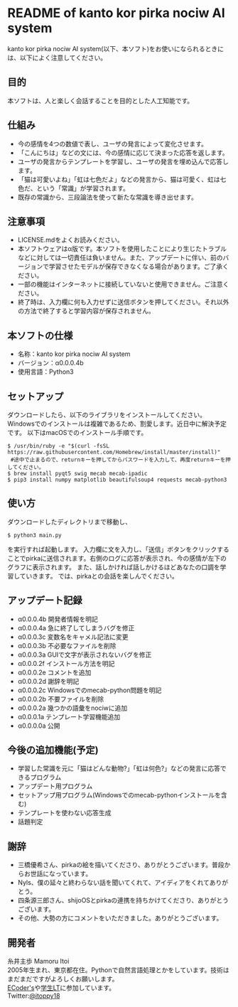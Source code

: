 # README of kanto kor pirka nociw AI system
kanto kor pirka nociw AI system(以下、本ソフト)をお使いになられるときには、以下によく注意してください。

## 目的
本ソフトは、人と楽しく会話することを目的とした人工知能です。

## 仕組み
* 今の感情を4つの数値で表し、ユーザの発言によって変化させます。
* 「こんにちは」などの文には、今の感情に応じて決まった応答を返します。
* ユーザの発言からテンプレートを学習し、ユーザの発言を埋め込んで応答します。
* 「猫は可愛いよね」「虹は七色だよ」などの発言から、猫は可愛く、虹は七色だ、という「常識」が学習されます。
* 既存の常識から、三段論法を使って新たな常識を導き出せます。

## 注意事項
* LICENSE.mdをよくお読みください。
* 本ソフトウェアはα版です。本ソフトを使用したことにより生じたトラブルなどに対しては一切責任は負いません。また、アップデートに伴い、前のバージョンで学習させたモデルが保存できなくなる場合があります。ご了承ください。
* 一部の機能はインターネットに接続していないと使用できません。ご注意ください。
* 終了時は、入力欄に何も入力せずに送信ボタンを押してください。それ以外の方法で終了すると学習内容が保存されません。

## 本ソフトの仕様
* 名称：kanto kor pirka nociw AI system
* バージョン：α0.0.0.4b
* 使用言語：Python3

## セットアップ
ダウンロードしたら、以下のライブラリをインストールしてください。Windowsでのインストールは複雑であるため、割愛します。近日中に解決予定です。
以下はmacOSでのインストール手順です。

```console:
$ /usr/bin/ruby -e "$(curl -fsSL https://raw.githubusercontent.com/Homebrew/install/master/install)"
 #途中で止まるので、returnキーを押してからパスワードを入力して、再度returnキーを押してください。
$ brew install pyqt5 swig mecab mecab-ipadic 
$ pip3 install numpy matplotlib beautifulsoup4 requests mecab-python3
```
## 使い方
ダウンロードしたディレクトリまで移動し、

```console:
$ python3 main.py
```
を実行すれば起動します。
入力欄に文を入力し、「送信」ボタンをクリックすることでpirkaに送信されます。右側のログに応答が表示され、今の感情が左下のグラフに表示されます。
また、話しかければ話しかけるほどあなたの口調を学習していきます。
では、pirkaとの会話を楽しんでください。

## アップデート記録
* α0.0.0.4b 開発者情報を明記
* α0.0.0.4a 急に終了してしまうバグを修正
* α0.0.0.3c 変数名をキャメル記法に変更
* α0.0.0.3b 不必要なファイルを削除
* α0.0.0.3a GUIで文字が表示されないバグを修正
* α0.0.0.2f インストール方法を明記
* α0.0.0.2e コメントを追加
* α0.0.0.2d 謝辞を明記
* α0.0.0.2c Windowsでのmecab-python問題を明記
* α0.0.0.2b 不要ファイルを削除
* α0.0.0.2a 幾つかの語彙をnociwに追加
* α0.0.0.1a テンプレート学習機能追加
* α0.0.0.0a 公開

## 今後の追加機能(予定)
* 学習した常識を元に「猫はどんな動物?」「虹は何色?」などの発言に応答できるプログラム
* アップデート用プログラム
* セットアップ用プログラム(Windowsでのmecab-pythonインストールを含む)
* テンプレートを使わない応答生成
* 話題判定

## 謝辞
* 三橋優希さん、pirkaの絵を描いてくださり、ありがとうございます。普段からお世話になっています。
* Nyls、僕の延々と終わらない話を聞いてくれて、アイディアをくれてありがとう。
* 四条源三郎さん、shijoOSとpirkaの連携を持ちかけてくださり、ありがとうございます。
* その他、大勢の方にコメントをいただきました。ありがとうございます。

## 開発者
糸井主歩 Mamoru Itoi  
2005年生まれ、東京都在住。Pythonで自然言語処理とかをしています。技術はまだまだですがよろしくお願いします。  
[ECoder's](https://ecoder-s.github.io)や[学生LT](https://student-lt.tech)に参加しています。  
Twitter:[@itoppy18](https://twitter.com/itoppy18)
